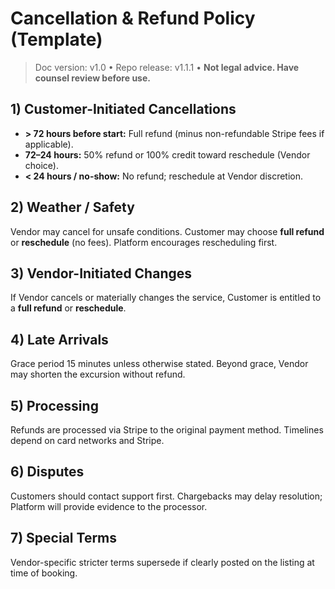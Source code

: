 # Cancellation & Refund Policy (Template)

> Doc version: v1.0 • Repo release: v1.1.1 • **Not legal advice. Have counsel review before use.**

## 1) Customer-Initiated Cancellations
- **> 72 hours before start:** Full refund (minus non-refundable Stripe fees if applicable).  
- **72–24 hours:** 50% refund or 100% credit toward reschedule (Vendor choice).  
- **< 24 hours / no-show:** No refund; reschedule at Vendor discretion.

## 2) Weather / Safety
Vendor may cancel for unsafe conditions. Customer may choose **full refund** or **reschedule** (no fees). Platform encourages rescheduling first.

## 3) Vendor-Initiated Changes
If Vendor cancels or materially changes the service, Customer is entitled to a **full refund** or **reschedule**.

## 4) Late Arrivals
Grace period 15 minutes unless otherwise stated. Beyond grace, Vendor may shorten the excursion without refund.

## 5) Processing
Refunds are processed via Stripe to the original payment method. Timelines depend on card networks and Stripe.

## 6) Disputes
Customers should contact support first. Chargebacks may delay resolution; Platform will provide evidence to the processor.

## 7) Special Terms
Vendor-specific stricter terms supersede if clearly posted on the listing at time of booking.
